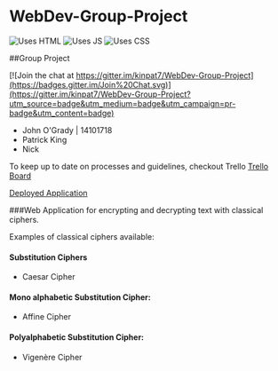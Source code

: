 # WebDev-Group-Project

![Uses HTML](http://forthebadge.com/images/badges/uses-html.svg)
![Uses JS](http://forthebadge.com/images/badges/uses-js.svg)
![Uses CSS](http://forthebadge.com/images/badges/uses-css.svg)

##Group Project

[![Join the chat at https://gitter.im/kinpat7/WebDev-Group-Project](https://badges.gitter.im/Join%20Chat.svg)](https://gitter.im/kinpat7/WebDev-Group-Project?utm_source=badge&utm_medium=badge&utm_campaign=pr-badge&utm_content=badge)

- John O'Grady | 14101718
- Patrick King
- Nick

To keep up to date on processes and guidelines, checkout Trello [Trello Board](https://trello.com/b/xcKlETQR/web-application-development-project)

[Deployed Application](https://cipher-natedrake13.c9users.io/)

###Web Application for encrypting and decrypting text with classical ciphers.

Examples of classical ciphers available:

#### Substitution Ciphers
- Caesar Cipher

#### Mono alphabetic Substitution Cipher:
- Affine Cipher

#### Polyalphabetic Substitution Cipher:
- Vigenère Cipher
